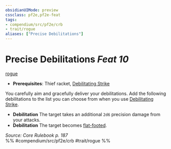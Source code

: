 ```yaml
---
obsidianUIMode: preview
cssclass: pf2e,pf2e-feat
tags:
- compendium/src/pf2e/crb
- trait/rogue
aliases: ["Precise Debilitations"]
---
```

# Precise Debilitations  *Feat 10*  
[rogue](/rules/traits/rogue.md)  

- **Prerequisites**: Thief racket, [Debilitating Strike](/rules/actions/debilitating-strike.md)

You carefully aim and gracefully deliver your debilitations. Add the following debilitations to the list you can choose from when you use [Debilitating Strike](/rules/actions/debilitating-strike.md).

- **Debilitation** The target takes an additional `2d6` precision damage from your attacks.
- **Debilitation** The target becomes [flat-footed](/rules/conditions.md#Flat-footed).

*Source: Core Rulebook p. 187*  
%% #compendium/src/pf2e/crb #trait/rogue %%